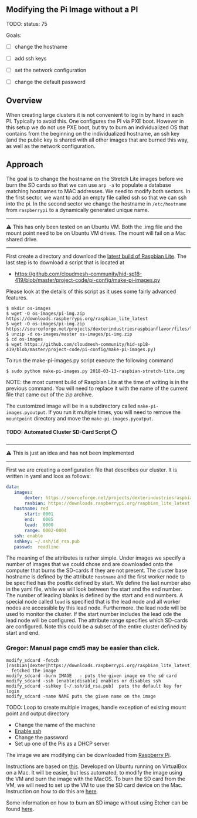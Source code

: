 ## Modifying the Pi Image without a PI

TODO: status: 75

Goals:

* [ ] change the hostname
* [ ] add ssh keys
* [ ] set the network configuration
* [ ] change the default password


## Overview

When creating large clusters it is not convenient to log in by hand in each PI. Typically to avoid this. One configures the PI via PXE boot. However in this setup we do not use PXE boot, but try to burn an individualized OS that contains from the beginning on the individualized hostname, an ssh key (and the public key is shared with all other images that are burned this way, as well as the network configuration. 

## Approach

The goal is to change the hostname on the Stretch Lite images before
we burn the SD cards so that we can use `arp -a` to populate a
database matching hostnames to MAC addresses. We need to modify both
sectors. In the first sector, we want to add an empty file called ssh so that we can ssh into the pi. In the second sector we change the hostname in `/etc/hostname` from `raspberrypi` to a dynamically
generated unique name.

---

:warning: This has only been tested on an Ubuntu VM. Both the .img file
and the mount point need to be on Ubuntu VM drives. The mount will fail
on a Mac shared drive.

---

First create a directory and download the [latest build of Raspbian Lite](https://downloads.raspberrypi.org/raspbian_lite_latest). The last step is to download a script that is located at 

* <https://github.com/cloudmesh-community/hid-sp18-419/blob/master/project-code/pi-config/make-pi-images.py>

Please look at the details of this script as it uses some fairly advanced features.

```
$ mkdir os-images
$ wget -O os-images/pi-img.zip https://downloads.raspberrypi.org/raspbian_lite_latest
$ wget -O os-images/pi-img.zip https://sourceforge.net/projects/dexterindustriesraspbianflavor/files/latest/download
$ unzip -d os-images/master os-images/pi-img.zip
$ cd os-images
$ wget https://github.com/cloudmesh-community/hid-sp18-419/blob/master/project-code/pi-config/make-pi-images.py) 
```

To run the make-pi-images.py script execute the following command

```
$ sudo python make-pi-images.py 2018-03-13-raspbian-stretch-lite.img
```

NOTE: the most current build of Raspbian Lite at the time of writing
is in the previous command.  You will need to replace it with the name of
the current file that came out of the zip archive.

The customized image will be in a subdirectory called
`make-pi-images.pyoutput`. If you run it multiple times, you will need
to remove the `mountpoint` directory and move the
`make-pi-images.pyoutput`.

#### TODO: Automated Cluster SD-Card Script :o:

---

:warning: This is just an idea and has not been implemented

---

First we are creating a configuration file that describes our cluster. It is written in yaml and loos as follows:

```yaml
data:
   images:
       dexter: https://sourceforge.net/projects/dexterindustriesraspbianflavor/files/latest/download
       rasbian: https://downloads.raspberrypi.org/raspbian_lite_latest
   hostname: red
       start: 0001
       end:   0005
       lead:  0000
       range: 0002-0004 
   ssh: enable
   sshkey: ~/.ssh/id_rsa.pub
   passwd:  readline 
```
       
The meaning of the attributes is rather simple. Under images we specify a number of images that we could chose and are downloaded onto the computer that burns the SD-cards if they are not present. The cluster base hostname is defined by the attribute `hostname` and the first worker node to be specified has the postfix defined by start. We define the last number also in the yaml file, while we will look between the start and the end number. The number of leading blanks is defined by the start and end numbers. A special node called `lead` is specified that is the lead node and all worker nodes are accessible by this lead node. Furthermore. the lead node will be used to monitor the cluster. If the start number includes the lead ode the lead node will be configured. The attribute range specifies which SD-cards are configured. Note this could be a subset of the entire cluster defined by start and end.
       
       
### Gregor: Manual page cmd5 may be easier than click.

    modify_sdcard -fetch [rasbian|dexter|https://downloads.raspberrypi.org/raspbian_lite_latest]  - fetched the image
    modify_sdcard -burn IMAGE   - puts the given image on the sd card
    modify_sdcard -ssh [enable|disable] enables or disables ssh 
    modify_sdcard -sshkey [~/.ssh/id_rsa.pub]  puts the default key for login
    modify_sdcard -name NAME puts the given name on the image
    

TODO: Loop to create multiple images, handle exception of existing mount point and output directory

- Change the name of the machine
- [Enable ssh](https://www.raspberrypi.org/documentation/remote-access/ssh/)
- Change the password
- Set up one of the Pis as a DHCP server

The image we are modifying can be downloaded from [Raspberry Pi](https://downloads.raspberrypi.org/raspbian_lite_latest).

Instructions are based on
[this](http://blog.videgro.net/2015/11/modify-disk-image-raspbian/).
Developed on Ubuntu running on VirtualBox on a Mac. It will be easier,
but less automated, to modify the image using the VM and burn the
image with the MacOS. To burn the SD card from the VM, we will need to
set up the VM to use the SD card device on the Mac. Instruction on how
to do this are
[here](https://superuser.com/questions/373463/how-to-access-an-sd-card-from-a-virtual-machine).

Some information on how to burn an SD image without using Etcher can be found 
[here](https://www.macworld.co.uk/how-to/mac/how-to-set-up-raspberry-pi-3-with-mac-3637490/). 

